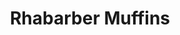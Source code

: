 ---
title: Rhabarber Muffins
image: ./rhabarber-muffins.jpg
imageAlt: Ein Rhabarber Muffin aus dem ein Viertel herausgeschnitten wurde damit das Innere des Teigs sichtbar ist
ingredients: 
  - 4 Stangen	Rhabarber
  - 150 g	Zucker (oder noch weniger)
  - 120 g	Butter
  - 100 ml	Milch
  - 1 Prise	Vanillepulver
  - 4	Eier
  - 30-50 g	Joghurt
  - 300 g 	Vollkornmehl
  - ½ Pkg.	Backpulver (8 g)

steps:
  - Rhabarber waschen, schälen und in kleine Stücke schneiden.
  - Butter mit Zucker schaumig schlagen.
  - Das Vanillepulver zusammen mit der kalten Milch unter die Buttermasse rühren.
  - Eier verquirlen, langsam untermischen.
  - Joghurt dazugeben.
  - Das mit dem Backpulver vermischte Mehl und den Rhabarber unterrühren.
  - In Muffinförmchen bei 160 °C zirka 25 Minuten backen.
---